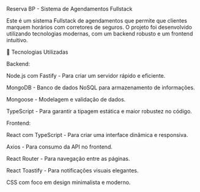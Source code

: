 Reserva BP - Sistema de Agendamentos Fullstack

Este é um sistema Fullstack de agendamentos que permite que clientes marquem horários com corretores de seguros. O projeto foi desenvolvido utilizando tecnologias modernas, com um backend robusto e um frontend intuitivo.

💠 Tecnologias Utilizadas

Backend:

Node.js com Fastify - Para criar um servidor rápido e eficiente.

MongoDB - Banco de dados NoSQL para armazenamento de informações.

Mongoose - Modelagem e validação de dados.

TypeScript - Para garantir a tipagem estática e maior robustez no código.

Frontend:

React com TypeScript - Para criar uma interface dinâmica e responsiva.

Axios - Para consumo da API no frontend.

React Router - Para navegação entre as páginas.

React Toastify - Para notificações visuais elegantes.

CSS com foco em design minimalista e moderno.

